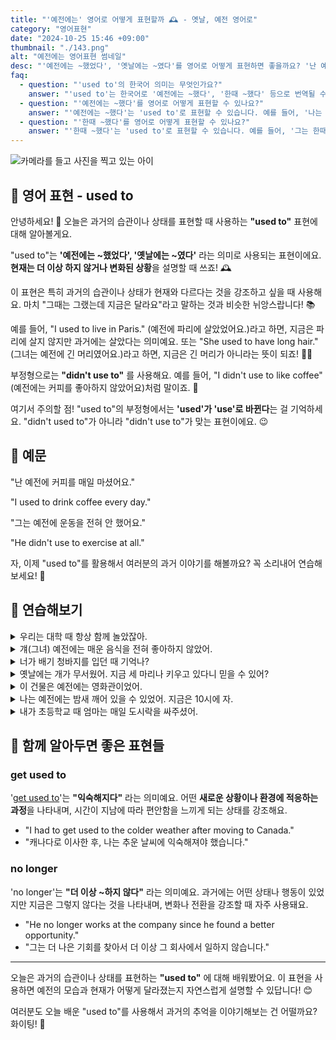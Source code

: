```yaml
---
title: "'예전에는' 영어로 어떻게 표현할까 🕰️ - 옛날, 예전 영어로"
category: "영어표현"
date: "2024-10-25 15:46 +09:00"
thumbnail: "./143.png"
alt: "예전에는 영어표현 썸네일"
desc: "'예전에는 ~했었다', '옛날에는 ~였다'를 영어로 어떻게 표현하면 좋을까요? '난 예전에 커피를 매일 마셨어요.', '그는 예전에 운동을 전혀 안 했어요.' 등을 영어로 표현하는 법을 배워봅시다. 다양한 예문을 통해서 연습하고 본인의 표현으로 만들어 보세요."
faq:
  - question: "'used to'의 한국어 의미는 무엇인가요?"
    answer: "'used to'는 한국어로 '예전에는 ~했다', '한때 ~했다' 등으로 번역될 수 있습니다. 과거의 습관이나 상태를 표현할 때 사용합니다."
  - question: "'예전에는 ~했다'를 영어로 어떻게 표현할 수 있나요?"
    answer: "'예전에는 ~했다'는 'used to'로 표현할 수 있습니다. 예를 들어, '나는 어렸을 때 자주 공원에 갔다'는 'I used to go to the park often when I was young'로 말할 수 있습니다."
  - question: "'한때 ~했다'를 영어로 어떻게 표현할 수 있나요?"
    answer: "'한때 ~했다'는 'used to'로 표현할 수 있습니다. 예를 들어, '그는 한때 유명한 가수였다'는 'He used to be a famous singer'로 말할 수 있습니다."
---
```


![카메라를 들고 사진을 찍고 있는 아이](./143-1.jpg)

## 🌟 영어 표현 - used to

안녕하세요! 👋 오늘은 과거의 습관이나 상태를 표현할 때 사용하는 **"used to"** 표현에 대해 알아볼게요.

"used to"는 **'예전에는 ~했었다', '옛날에는 ~였다'** 라는 의미로 사용되는 표현이에요. **현재는 더 이상 하지 않거나 변화된 상황**을 설명할 때 쓰죠! 🕰️

이 표현은 특히 과거의 습관이나 상태가 현재와 다르다는 것을 강조하고 싶을 때 사용해요. 마치 "그때는 그랬는데 지금은 달라요"라고 말하는 것과 비슷한 뉘앙스랍니다! 📚

예를 들어, "I used to live in Paris." (예전에 파리에 살았었어요.)라고 하면, 지금은 파리에 살지 않지만 과거에는 살았다는 의미예요. 또는 "She used to have long hair." (그녀는 예전에 긴 머리였어요.)라고 하면, 지금은 긴 머리가 아니라는 뜻이 되죠! 💇‍♀️

부정형으로는 **"didn't use to"** 를 사용해요. 예를 들어, "I didn't use to like coffee" (예전에는 커피를 좋아하지 않았어요)처럼 말이죠. 🚫

여기서 주의할 점! "used to"의 부정형에서는 **'used'가 'use'로 바뀐다**는 걸 기억하세요. "didn't used to"가 아니라 "didn't use to"가 맞는 표현이에요. 😉

<script async src="https://pagead2.googlesyndication.com/pagead/js/adsbygoogle.js?client=ca-pub-1465612013356152"
     crossorigin="anonymous"></script>
<!-- engple-horizontal-ad -->

<ins class="adsbygoogle"
     style="display:block"
     data-ad-client="ca-pub-1465612013356152"
     data-ad-slot="2106896038"
     data-ad-format="auto"
     data-full-width-responsive="true"></ins>

<script>
     (adsbygoogle = window.adsbygoogle || []).push({});
</script>

## 📖 예문

"난 예전에 커피를 매일 마셨어요."

"I used to drink coffee every day."

"그는 예전에 운동을 전혀 안 했어요."

"He didn't use to exercise at all."

자, 이제 "used to"를 활용해서 여러분의 과거 이야기를 해볼까요? 꼭 소리내어 연습해보세요! 🎯

## 💬 연습해보기

<details>
<summary>우리는 대학 때 항상 함께 놀았잖아.</summary>
<span>We used to <a href="/blog/in-english/127.hang-out/">hang out</a> all the time in college.</span>
</details>

<details>
<summary>걔(그녀) 예전에는 매운 음식을 전혀 좋아하지 않았어.</summary>
<span>She didn't use to like spicy food at all.</span>
</details>

<details>
<summary>너가 배기 청바지를 입던 때 기억나?</summary>
<span>Remember when you used to wear those baggy jeans?.</span>
</details>

<details>
<summary>옛날에는 개가 무서웠어. 지금 세 마리나 키우고 있다니 믿을 수 있어?</summary>
<span>I used to be terrified of dogs. Can you believe I have three now?</span>
</details>

<details>
<summary>이 건물은 예전에는 영화관이었어.</summary>
<span>This building used to be a movie theater back in the day.</span>
</details>

<details>
<summary>나는 예전에는 밤새 깨어 있을 수 있었어. 지금은 10시에 자.</summary>
<span>Man, I used to be able to stay up all night. Now I'm in bed by 10.</span>
</details>

<details>
<summary>내가 초등학교 때 엄마는 매일 도시락을 싸주셨어.</summary>
<span>My mom used to <a href="/blog/in-english/301.pack/">pack</a> my lunch every day in elementary school.</span>
</details>

## 🤝 함께 알아두면 좋은 표현들

### get used to

'[get used to](/blog/vocab-1/045.get-used-to/)'는 **"익숙해지다"** 라는 의미예요. 어떤 **새로운 상황이나 환경에 적응하는 과정**을 나타내며, 시간이 지남에 따라 편안함을 느끼게 되는 상태를 강조해요.

- "I had to get used to the colder weather after moving to Canada."
- "캐나다로 이사한 후, 나는 추운 날씨에 익숙해져야 했습니다."

### no longer

'no longer'는 **"더 이상 ~하지 않다"** 라는 의미예요. 과거에는 어떤 상태나 행동이 있었지만 지금은 그렇지 않다는 것을 나타내며, 변화나 전환을 강조할 때 자주 사용돼요.

- "He no longer works at the company since he found a better opportunity."
- "그는 더 나은 기회를 찾아서 더 이상 그 회사에서 일하지 않습니다."

---

오늘은 과거의 습관이나 상태를 표현하는 **"used to"** 에 대해 배워봤어요. 이 표현을 사용하면 예전의 모습과 현재가 어떻게 달라졌는지 자연스럽게 설명할 수 있답니다! 😊

여러분도 오늘 배운 "used to"를 사용해서 과거의 추억을 이야기해보는 건 어떨까요? 화이팅! 💪
